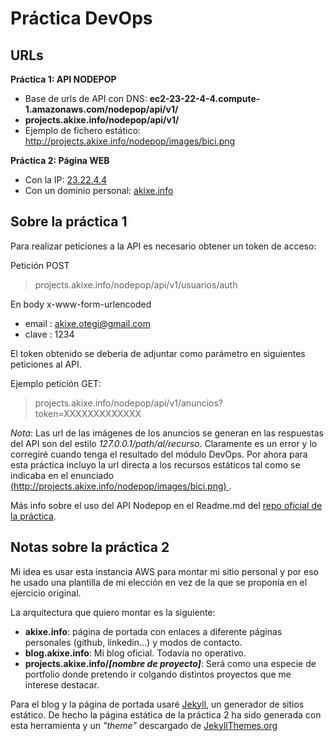 # Práctica DevOps

## URLs

**Práctica 1: API NODEPOP**
- Base de urls de API con DNS: **ec2-23-22-4-4.compute-1.amazonaws.com/nodepop/api/v1/**
- **projects.akixe.info/nodepop/api/v1/**
- Ejemplo de fichero estático: [ http://projects.akixe.info/nodepop/images/bici.png ](http://projects.akixe.info/nodepop/images/bici.png)

**Práctica 2: Página WEB**
- Con la IP: [23.22.4.4](http://23.22.4.4)
- Con un dominio personal: [akixe.info](http://akixe.info)


## Sobre la práctica 1

Para realizar peticiones a la API es necesario obtener un token de acceso:

Petición POST
> projects.akixe.info/nodepop/api/v1/usuarios/auth

En body x-www-form-urlencoded
- email : akixe.otegi@gmail.com
- clave : 1234


El token obtenido se deberia de adjuntar como parámetro en siguientes peticiones al API.

Ejemplo petición GET:
> projects.akixe.info/nodepop/api/v1/anuncios?token=XXXXXXXXXXXXX

*Nota*: Las url de las imágenes de los anuncios se generan en las respuestas del API son del estilo *127.0.0.1/path/al/recurso*. Claramente es un error y lo corregiré cuando tenga el resultado del módulo DevOps. Por ahora para esta práctica incluyo la url directa a los recursos estáticos tal como se indicaba en el enunciado [ (http://projects.akixe.info/nodepop/images/bici.png) ](http://projects.akixe.info/nodepop/images/bici.png).

Más info sobre el uso del API Nodepop en el Readme.md del [repo oficial de la práctica](https://github.com/aki-KeepCoding/practica_nodepop).

## Notas sobre la práctica 2

Mi idea es  usar esta instancia AWS para montar mi sitio personal y por eso he usado una plantilla de mi elección en vez de la que se proponía en el ejercicio original.

La arquitectura que quiero montar es la siguiente:
- **akixe.info**: página de portada con enlaces a diferente páginas personales (github, linkedin...) y modos de contacto.
- **blog.akixe.info**: Mi blog oficial. Todavía no operativo.
- **projects.akixe.info/_[nombre de proyecto]_**: Será como una especie de portfolio donde pretendo ir colgando distintos proyectos que me interese destacar.


Para el blog y la página de portada usaré [Jekyll](https://jekyllrb.com/), un generador de sitios estático. De hecho la página estática de la práctica 2 ha sido generada con esta herramienta y un *"theme"* descargado de [JekyllThemes.org](http://jekyllthemes.org/)

